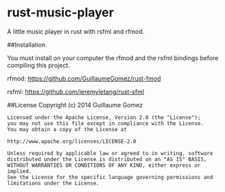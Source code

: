rust-music-player
=================

A little music player in rust with rsfml and rfmod.


##Installation

You must install on your computer the rfmod and the rsfml bindings before compiling this project.

rfmod: https://github.com/GuillaumeGomez/rust-fmod

rsfml: https://github.com/jeremyletang/rust-sfml


##License
	Copyright (c) 2014 Guillaume Gomez

	Licensed under the Apache License, Version 2.0 (the "License");
	you may not use this file except in compliance with the License.
	You may obtain a copy of the License at

	http://www.apache.org/licenses/LICENSE-2.0

	Unless required by applicable law or agreed to in writing, software
	distributed under the License is distributed on an "AS IS" BASIS,
	WITHOUT WARRANTIES OR CONDITIONS OF ANY KIND, either express or implied.
	See the License for the specific language governing permissions and
	limitations under the License.
